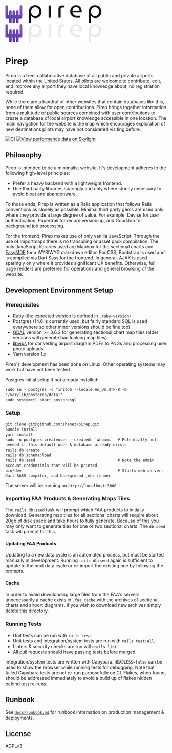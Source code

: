 ![](/public/error_logo.png?raw=true#gh-light-mode-only)
![](/public/error_logo_light.png?raw=true#gh-dark-mode-only)

Pirep
=====

Pirep is a free, collaborative database of all public and private airports located within the United States. All pilots are welcome to contribute, edit, and improve any airport they have local knowledge about, no registration required.

While there are a handful of other websites that contain databases like this, none of them allow for open contributions. Pirep brings together information from a multitude of public sources combined with user contributions to create a database of local airport knowledge accessible in one location. The main navigation for the website is the map which encourages exploration of new destinations pilots may have not considered visiting before.

[![CI](https://github.com/shanet/pirep/actions/workflows/ci.yml/badge.svg)](https://github.com/shanet/pirep/actions/workflows/ci.yml)
[![View performance data on Skylight](https://badges.skylight.io/typical/71SQvzBzGg2M.svg?token=7Bj4x27asMBxs2BZlnIRqX-yJrQ5LCCojLJwpfAg8e4)](https://oss.skylight.io/app/applications/71SQvzBzGg2M/recent/5m/endpoints)

## Philosophy

Pirep is intended to be a minimalist website. It's development adheres to the following high-level principles:

* Prefer a heavy backend with a lightweight frontend.
* Use third party libraries sparingly and only where strictly necessary to avoid bloat and abandonware.

To those ends, Pirep is written as a Rails application that follows Rails conventions as closely as possible. Minimal third party gems are used only where they provide a large degree of value. For example, Devise for user authentication, Papertrail for record versioning, and GoodJob for background job processing.

For the frontend, Pirep makes use of only vanilla JavaScript. Through the use of Importmaps there is no transpiling or asset pack compilation. The only JavaScript libraries used are Mapbox for the sectional charts and [EasyMDE](https://github.com/Ionaru/easy-markdown-editor) for a WYSIWYG markdown editor. For CSS, Bootstrap is used and is compiled via Dart Sass for the frontend. In general, AJAX is used sparingly only where it provides significant UX benefits. Otherwise, full page renders are preferred for operations and general browsing of the website.

## Development Environment Setup

### Prerequisites

* Ruby (the expected version is defined in `.ruby-version`)
* Postgres (14.6 is currently used, but fairly standard SQL is used everywhere so other minor versions should be fine too)
* [GDAL](https://gdal.org) version >= 3.6.2 for generating sectional chart map tiles (older versions will generate bad looking map tiles)
* [libvips](https://www.libvips.org) for converting airport diagram PDFs to PNGs and processing user photo uploads
* Yarn version 1.x

Pirep's development has been done on Linux. Other operating systems may work but have not been tested.

Postgres initial setup if not already installed:

```
sudo su - postgres -c "initdb --locale en_US.UTF-8 -D '/var/lib/postgres/data'"
sudo systemctl start postgresql
```

### Setup

```
git clone git@github.com:shanet/pirep.git
bundle install
yarn install
sudo -u postgres createuser --createdb `whoami`  # Potentially not needed if this default user & database already exists
rails db:create
rails db:schema:load
rails db:seed                                    # Note the admin account credentials that will be printed
bin/dev                                          # Starts web server, Dart SASS compiler, and background jobs runner
```

The server will be running on `http://localhost:3000`.

### Importing FAA Products & Generating Maps Tiles

The `rails db:seed` task will prompt which FAA products to initially download. Generating map tiles for all sectional charts will require about 20gb of disk space and take hours to fully generate. Because of this you may only want to generate tiles for one or two sectional charts. The `db:seed` task will prompt for this.

#### Updating FAA Products

Updating to a new data cycle is an automated process, but must be started manually in development. Running `rails db:seed` again is sufficient to update to the next data cycle or re-import the existing one by following the prompts.

#### Cache

In order to avoid downloading large files from the FAA's servers unnecessarily a cache exists in `.faa_cache` with the archives of sectional charts and airport diagrams. If you wish to download new archives simply delete this directory.

### Running Tests

* Unit tests can be run with `rails test`.
* Unit tests and integration/system tests are run with `rails test:all`.
* Linters & security checks are run with `rails lint`.
* All pull requests should have passing tests before merged.

Integration/system tests are written with Capybara. `HEADLESS=false` can be used to show the browser while running tests for debugging. Note that failed Capybara tests are not re-run purposefully on CI. Flakes, when found, should be addressed immediately to avoid a build up of flakes hidden behind test re-runs.

## Runbook

See [`docs/runbook.md`](docs/runbook.md) for runbook information on production management & deployments.

## License

AGPLv3
